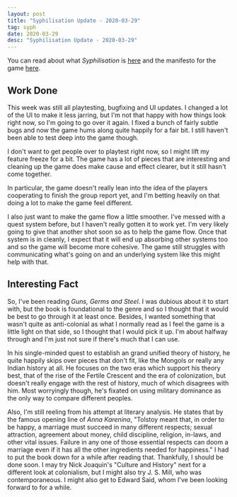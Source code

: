 ```yaml
---
layout: post
title: "Syphilisation Update - 2020-03-29"
tag: syph
date: 2020-03-29
desc: "Syphilisation Update - 2020-03-29"
---
```



You can read about what *Syphilisation* is [here](/blog/syph/announce) and the manifesto for the game [here](/blog/syph/newManifesto).

## Work Done

This week was still all playtesting, bugfixing and UI updates. I changed a lot of the UI to make it less jarring, but I'm not that happy with how things look right now, so I'm going to go over it again. I fixed a bunch of fairly subtle bugs and now the game hums along quite happily for a fair bit. I still haven't been able to test deep into the game though.


I don't want to get people over to playtest right now, so I might lift my feature freeze for a bit. The game has a lot of pieces that are interesting and cleaning up the game does make cause and effect clearer, but it still hasn't come together.


In particular, the game doesn't really lean into the idea of the players cooperating to finish the group report yet, and I'm betting heavily on that doing a lot to make the game feel different.


I also just want to make the game flow a little smoother. I've messed with a quest system before, but I haven't really gotten it to work yet. I'm very likely going to give that another shot soon so as to help the game flow. Once that system is in cleanly, I expect that it will end up absorbing other systems too and so the game will become more cohesive. The game still struggles with communicating what's going on and an underlying system like this might help with that.

## Interesting Fact

So, I've been reading *Guns, Germs and Steel*. I was dubious about it to start with, but the book is foundational to the genre and so I thought that it would be best to go through it at least once. Besides, I wanted something that wasn't quite as anti-colonial as what I normally read as I feel the game is a little light on that side, so I thought that I would pick it up. I'm about halfway through and I'm just not sure if there's much that I can use.


In his single-minded quest to establish an grand unified theory of history, he quite happily skips over pieces that don't fit, like the Mongols or really any Indian history at all. He focuses on the two eras which support his theory best, that of the rise of the Fertile Crescent and the era of colonization, but doesn't really engage with the rest of history, much of which disagrees with him. Most worryingly though, he's fixated on using military dominance as the only way to compare different peoples.


Also, I'm still reeling from his attempt at literary analysis. He states that by the famous opening line of *Anna Karenina*, "Tolstoy meant that, in order to be happy, a marriage must succeed in many different respects; sexual attraction, agreement about money, child discipline, religion, in-laws, and other vital issues. Failure in any one of those essential respects can doom a marriage even if it has all the other ingredients needed for happiness." I had to put the book down for a while after reading that. Thankfully, I should be done soon. I may try Nick Joaquin's "Culture and History" next for a different look at colonialism, but I might also try J. S. Mill, who was contemporaneous. I might also get to Edward Said, whom I've been looking forward to for a while.

